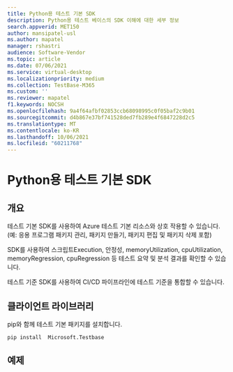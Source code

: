 ```yaml
---
title: Python용 테스트 기본 SDK
description: Python용 테스트 베이스의 SDK 이해에 대한 세부 정보
search.appverid: MET150
author: mansipatel-usl
ms.author: mapatel
manager: rshastri
audience: Software-Vendor
ms.topic: article
ms.date: 07/06/2021
ms.service: virtual-desktop
ms.localizationpriority: medium
ms.collection: TestBase-M365
ms.custom: ''
ms.reviewer: mapatel
f1.keywords: NOCSH
ms.openlocfilehash: 9a4f64afbf02853ccb68098995c0f05baf2c9b01
ms.sourcegitcommit: d4b867e37bf741528ded7fb289e4f6847228d2c5
ms.translationtype: MT
ms.contentlocale: ko-KR
ms.lasthandoff: 10/06/2021
ms.locfileid: "60211768"
---
```

# <a name="test-base-sdk-for-python"></a>Python용 테스트 기본 SDK

## <a name="overview"></a>개요
테스트 기본 SDK를 사용하여 Azure 테스트 기본 리소스와 상호 작용할 수 있습니다. (예: 응용 프로그램 패키지 관리, 패키지 만들기, 패키지 편집 및 패키지 삭제 포함)

SDK를 사용하여 스크립트Execution, 안정성, memoryUtilization, cpuUtilization, memoryRegression, cpuRegression 등 테스트 요약 및 분석 결과를 확인할 수 있습니다.

테스트 기준 SDK를 사용하여 CI/CD 파이프라인에 테스트 기준을 통합할 수 있습니다.

## <a name="client-library"></a>클라이언트 라이브러리

pip와 함께 테스트 기본 패키지를 설치합니다.

~~~
pip install  Microsoft.Testbase
~~~
 
## <a name="example"></a>예제
